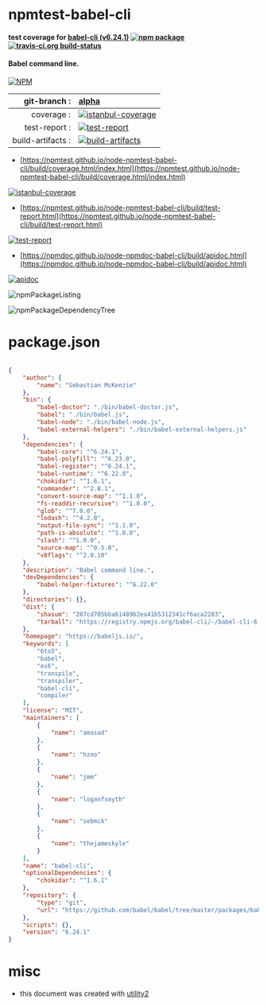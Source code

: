 # npmtest-babel-cli

#### test coverage for  [babel-cli (v6.24.1)](https://babeljs.io/)  [![npm package](https://img.shields.io/npm/v/npmtest-babel-cli.svg?style=flat-square)](https://www.npmjs.org/package/npmtest-babel-cli) [![travis-ci.org build-status](https://api.travis-ci.org/npmtest/node-npmtest-babel-cli.svg)](https://travis-ci.org/npmtest/node-npmtest-babel-cli)

#### Babel command line.

[![NPM](https://nodei.co/npm/babel-cli.png?downloads=true&downloadRank=true&stars=true)](https://www.npmjs.com/package/babel-cli)

| git-branch : | [alpha](https://github.com/npmtest/node-npmtest-babel-cli/tree/alpha)|
|--:|:--|
| coverage : | [![istanbul-coverage](https://npmtest.github.io/node-npmtest-babel-cli/build/coverage.badge.svg)](https://npmtest.github.io/node-npmtest-babel-cli/build/coverage.html/index.html)|
| test-report : | [![test-report](https://npmtest.github.io/node-npmtest-babel-cli/build/test-report.badge.svg)](https://npmtest.github.io/node-npmtest-babel-cli/build/test-report.html)|
| build-artifacts : | [![build-artifacts](https://npmtest.github.io/node-npmtest-babel-cli/glyphicons_144_folder_open.png)](https://github.com/npmtest/node-npmtest-babel-cli/tree/gh-pages/build)|

- [https://npmtest.github.io/node-npmtest-babel-cli/build/coverage.html/index.html](https://npmtest.github.io/node-npmtest-babel-cli/build/coverage.html/index.html)

[![istanbul-coverage](https://npmtest.github.io/node-npmtest-babel-cli/build/screenCapture.buildCi.browser.%252Ftmp%252Fbuild%252Fcoverage.lib.html.png)](https://npmtest.github.io/node-npmtest-babel-cli/build/coverage.html/index.html)

- [https://npmtest.github.io/node-npmtest-babel-cli/build/test-report.html](https://npmtest.github.io/node-npmtest-babel-cli/build/test-report.html)

[![test-report](https://npmtest.github.io/node-npmtest-babel-cli/build/screenCapture.buildCi.browser.%252Ftmp%252Fbuild%252Ftest-report.html.png)](https://npmtest.github.io/node-npmtest-babel-cli/build/test-report.html)

- [https://npmdoc.github.io/node-npmdoc-babel-cli/build/apidoc.html](https://npmdoc.github.io/node-npmdoc-babel-cli/build/apidoc.html)

[![apidoc](https://npmdoc.github.io/node-npmdoc-babel-cli/build/screenCapture.buildCi.browser.%252Ftmp%252Fbuild%252Fapidoc.html.png)](https://npmdoc.github.io/node-npmdoc-babel-cli/build/apidoc.html)

![npmPackageListing](https://npmtest.github.io/node-npmtest-babel-cli/build/screenCapture.npmPackageListing.svg)

![npmPackageDependencyTree](https://npmtest.github.io/node-npmtest-babel-cli/build/screenCapture.npmPackageDependencyTree.svg)



# package.json

```json

{
    "author": {
        "name": "Sebastian McKenzie"
    },
    "bin": {
        "babel-doctor": "./bin/babel-doctor.js",
        "babel": "./bin/babel.js",
        "babel-node": "./bin/babel-node.js",
        "babel-external-helpers": "./bin/babel-external-helpers.js"
    },
    "dependencies": {
        "babel-core": "^6.24.1",
        "babel-polyfill": "^6.23.0",
        "babel-register": "^6.24.1",
        "babel-runtime": "^6.22.0",
        "chokidar": "^1.6.1",
        "commander": "^2.8.1",
        "convert-source-map": "^1.1.0",
        "fs-readdir-recursive": "^1.0.0",
        "glob": "^7.0.0",
        "lodash": "^4.2.0",
        "output-file-sync": "^1.1.0",
        "path-is-absolute": "^1.0.0",
        "slash": "^1.0.0",
        "source-map": "^0.5.0",
        "v8flags": "^2.0.10"
    },
    "description": "Babel command line.",
    "devDependencies": {
        "babel-helper-fixtures": "^6.22.0"
    },
    "directories": {},
    "dist": {
        "shasum": "207cd705bba61489b2ea41b5312341cf6aca2283",
        "tarball": "https://registry.npmjs.org/babel-cli/-/babel-cli-6.24.1.tgz"
    },
    "homepage": "https://babeljs.io/",
    "keywords": [
        "6to5",
        "babel",
        "es6",
        "transpile",
        "transpiler",
        "babel-cli",
        "compiler"
    ],
    "license": "MIT",
    "maintainers": [
        {
            "name": "amasad"
        },
        {
            "name": "hzoo"
        },
        {
            "name": "jmm"
        },
        {
            "name": "loganfsmyth"
        },
        {
            "name": "sebmck"
        },
        {
            "name": "thejameskyle"
        }
    ],
    "name": "babel-cli",
    "optionalDependencies": {
        "chokidar": "^1.6.1"
    },
    "repository": {
        "type": "git",
        "url": "https://github.com/babel/babel/tree/master/packages/babel-cli"
    },
    "scripts": {},
    "version": "6.24.1"
}
```



# misc
- this document was created with [utility2](https://github.com/kaizhu256/node-utility2)
